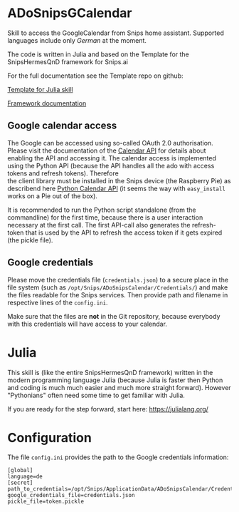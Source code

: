 # ADoSnipsGCalendar

Skill to access the GoogleCalendar from Snips home assistant.
Supported languages include only *German* at the moment.

The code is written in Julia and based on the Template for the
SnipsHermesQnD framework for Snips.ai

For the full documentation see the Template repo on github:

 [Template for Julia skill](https://github.com/andreasdominik/ADoSnipsTemplate)

 [Framework documentation](https://andreasdominik.github.io/ADoSnipsTemplate/dev)


## Google calendar access

The Google can be accessed using so-called OAuth 2.0 authorisation.
Please visit the documentation of the
[Calendar API](https://developers.google.com/calendar/overview)
for details about enabling the API and accessing it.
The calendar access is implemented using the Python API (because the API
handles all the ado with access tokens and refresh tokens). Therefore  
the client library must be installed in the Snips device (the Raspberry Pie)
as describend here
[Python Calendar API](https://developers.google.com/calendar/quickstart/python)
(it seems the way with `easy_install` works on a Pie out of the box).

It is recommended to run the Python script standalone (from the commandline)
for the first time,
because there is a user interaction necessary at the first call.
The first API-call also generates the refresh-token that is used by
the API to refresh the access token if it gets expired (the pickle file).

## Google credentials

Please move the credentials file (`credentials.json`)
to a secure place in the file system (such as
`/opt/Snips/ADoSnipsCalendar/Credentials/`) and make the
files readable for the Snips services.
Then provide path and filename in respective lines of the
`config.ini`.

Make sure that the files are **not** in the Git repository, because
everybody with this credentials will have access to your calendar.


# Julia

This skill is (like the entire SnipsHermesQnD framework) written in the
modern programming language Julia (because Julia is faster
then Python and coding is much much easier and much more straight forward).
However "Pythonians" often need some time to get familiar with Julia.

If you are ready for the step forward, start here: https://julialang.org/


# Configuration

The file `config.ini` provides the path to the Google credentials information:
```
[global]
language=de
[secret]
path_to_credentials=/opt/Snips/ApplicationData/ADoSnipsCalendar/Credentials
google_credentials_file=credentials.json
pickle_file=token.pickle
```
